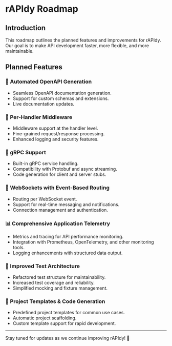 # rAPIdy Roadmap

## Introduction
This roadmap outlines the planned features and improvements for rAPIdy. Our goal is to make API development faster, more flexible, and more maintainable.

## Planned Features

### 🚀 Automated OpenAPI Generation
- Seamless OpenAPI documentation generation.
- Support for custom schemas and extensions.
- Live documentation updates.

### 🔌 Per-Handler Middleware
- Middleware support at the handler level.
- Fine-grained request/response processing.
- Enhanced logging and security features.

### 🔗 gRPC Support
- Built-in gRPC service handling.
- Compatibility with Protobuf and async streaming.
- Code generation for client and server stubs.

### 🔄 WebSockets with Event-Based Routing
- Routing per WebSocket event.
- Support for real-time messaging and notifications.
- Connection management and authentication.

### 📊 Comprehensive Application Telemetry
- Metrics and tracing for API performance monitoring.
- Integration with Prometheus, OpenTelemetry, and other monitoring tools.
- Logging enhancements with structured data output.

### 🧪 Improved Test Architecture
- Refactored test structure for maintainability.
- Increased test coverage and reliability.
- Simplified mocking and fixture management.

### 🎨 Project Templates & Code Generation
- Predefined project templates for common use cases.
- Automatic project scaffolding.
- Custom template support for rapid development.

---
Stay tuned for updates as we continue improving rAPIdy! 🚀
